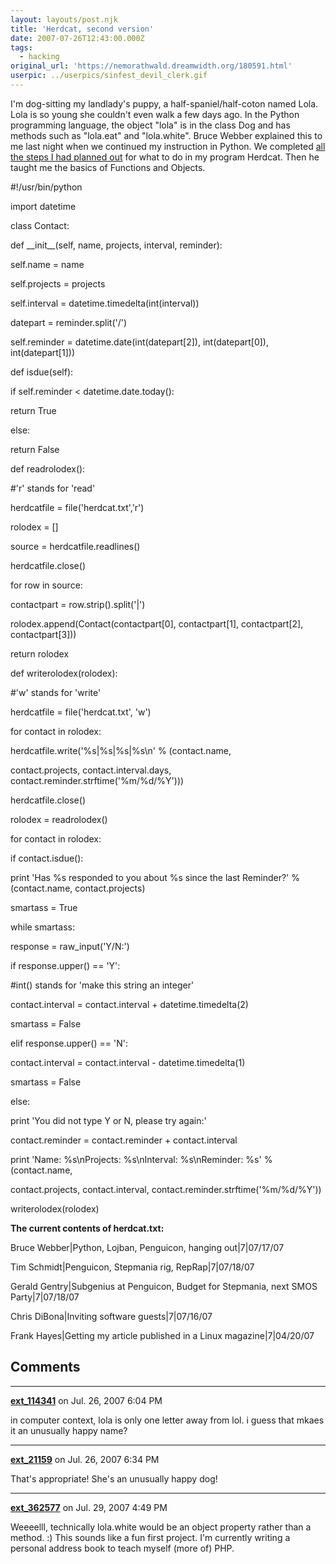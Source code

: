 ```yaml
---
layout: layouts/post.njk
title: 'Herdcat, second version'
date: 2007-07-26T12:43:00.000Z
tags:
  - hacking
original_url: 'https://nemorathwald.dreamwidth.org/180591.html'
userpic: ../userpics/sinfest_devil_clerk.gif
---
```

I'm dog-sitting my landlady's puppy, a half-spaniel/half-coton named Lola. Lola is so young she couldn't even walk a few days ago. In the Python programming language, the object "lola" is in the class Dog and has methods such as "lola.eat" and "lola.white". Bruce Webber explained this to me last night when we continued my instruction in Python. We completed [all the steps I had planned out](http://matt-arnold.livejournal.com/189003.html) for what to do in my program Herdcat. Then he taught me the basics of Functions and Objects.

#!/usr/bin/python

import datetime

class Contact:

def \_\_init\_\_(self, name, projects, interval, reminder):

self.name = name

self.projects = projects

self.interval = datetime.timedelta(int(interval))

datepart = reminder.split('/')

self.reminder = datetime.date(int(datepart\[2\]), int(datepart\[0\]), int(datepart\[1\]))

def isdue(self):

if self.reminder < datetime.date.today():

return True

else:

return False

def readrolodex():

#'r' stands for 'read'

herdcatfile = file('herdcat.txt','r')

rolodex = \[\]

source = herdcatfile.readlines()

herdcatfile.close()

for row in source:

contactpart = row.strip().split('|')

rolodex.append(Contact(contactpart\[0\], contactpart\[1\], contactpart\[2\], contactpart\[3\]))

return rolodex

def writerolodex(rolodex):

#'w' stands for 'write'

herdcatfile = file('herdcat.txt', 'w')

for contact in rolodex:

herdcatfile.write('%s|%s|%s|%s\\n' % (contact.name, 

contact.projects, contact.interval.days, contact.reminder.strftime('%m/%d/%Y')))

herdcatfile.close()

rolodex = readrolodex()

for contact in rolodex:

if contact.isdue():

print 'Has %s responded to you about %s since the last Reminder?' % (contact.name, contact.projects)

smartass = True

while smartass:

response = raw\_input('Y/N:')

if response.upper() == 'Y':

#int() stands for 'make this string an integer'

contact.interval = contact.interval + datetime.timedelta(2)

smartass = False

elif response.upper() == 'N':

contact.interval = contact.interval - datetime.timedelta(1)

smartass = False

else:

print 'You did not type Y or N, please try again:'

contact.reminder = contact.reminder + contact.interval

print 'Name: %s\\nProjects: %s\\nInterval: %s\\nReminder: %s' % (contact.name, 

contact.projects, contact.interval, contact.reminder.strftime('%m/%d/%Y'))

writerolodex(rolodex)

**The current contents of herdcat.txt:**

Bruce Webber|Python, Lojban, Penguicon, hanging out|7|07/17/07

Tim Schmidt|Penguicon, Stepmania rig, RepRap|7|07/18/07

Gerald Gentry|Subgenius at Penguicon, Budget for Stepmania, next SMOS Party|7|07/18/07

Chris DiBona|Inviting software guests|7|07/16/07

Frank Hayes|Getting my article published in a Linux magazine|7|04/20/07

## Comments

---

**[ext_114341](https://www.dreamwidth.org/users/ext_114341)** on Jul. 26, 2007 6:04 PM

in computer context, lola is only one letter away from lol. i guess that mkaes it an unusually happy name?

---

**[ext_21159](https://www.dreamwidth.org/users/ext_21159)** on Jul. 26, 2007 6:34 PM

That's appropriate! She's an unusually happy dog!

---

**[ext_362577](https://www.dreamwidth.org/users/ext_362577)** on Jul. 29, 2007 4:49 PM

Weeeelll, technically lola.white would be an object property rather than a method. :) This sounds like a fun first project. I'm currently writing a personal address book to teach myself (more of) PHP.
